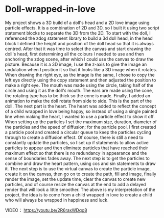 # Doll-wrapped-in-love
My project shows a 3D build of a doll's head and a 2D love image using particle effects. It is 
a combination of 2D and 3D, so I built it using two script statement blocks to separate the 
3D from the 2D.
To start with the doll, I referenced the zdog statement library to build a 3d doll head, in the 
head block I defined the height and position of the doll head so that it is always centred. 
After that it was time to select the canvas and start drawing the doll's head, first determining 
all the colours I needed to use and then anchoring the zdog scene, after which I could use the 
canvas to draw the picture. Because it is a 3D image, I use the z-axis to give the image an 
undulation when I position it so that it looks like a 3D image when it rotates. When drawing 
the right eye, as the image is the same, I chose to copy the left eye directly using the copy 
statement and then adjusted the position to make a right eye. The mouth was made using the 
circle, taking half of the circle and using it as the doll's mouth. The ears are made using the 
cone, the rotating type has to be thick so the cone is made. Finally, I added an animation to 
make the doll rotate from side to side. This is the part of the doll.
The next part is the heart. The heart was added to reflect the concept of a child wrapped in 
love being happy, so instead of using a single painted line when making the heart, I wanted to 
use a particle effect to show it off. When setting up the particles I set the maximum size, 
duration, diameter of the particles and the speed of diffusion; for the particle pool, I first 
created a particle pool and created a circular queue to keep the particles cycling through to 
create a diffusion effect. Of course, there is still a need to constantly update the particles, so 
I set up if statements to allow active particles to appear and then eliminate particles that 
have reached their maximum effect so that there is no redundancy in appearance and the 
sense of boundaries fades away. The next step is to get the particles to combine and draw 
the heart pattern, using cos and sin statements to draw it. The next step is to use the virtual 
canvas to create the particle image, create it on the canvas, then go on to create the path, fill 
and image, finally render the image, set the update time, clear the canvas to create new 
particles, and of course resize the canvas at the end to add a delayed render that will look a 
little smoother.
The above is my interpretation of the project, the idea is to come from a child wrapped in 
love to create a child who will always be wrapped in happiness and luck.

VIDEO：
https://youtu.be/2R6raxWDqo8
